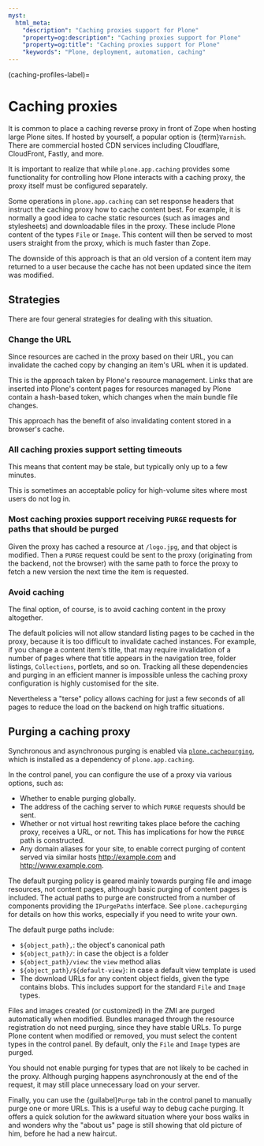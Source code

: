 ```yaml
---
myst:
  html_meta:
    "description": "Caching proxies support for Plone"
    "property=og:description": "Caching proxies support for Plone"
    "property=og:title": "Caching proxies support for Plone"
    "keywords": "Plone, deployment, automation, caching"
---
```


(caching-profiles-label)=
# Caching proxies

It is common to place a caching reverse proxy in front of Zope when hosting large Plone sites.
If hosted by yourself, a popular option is {term}`Varnish`.
There are commercial hosted CDN services including Cloudflare, CloudFront, Fastly, and more.

It is important to realize that while `plone.app.caching` provides some functionality for controlling how Plone interacts with a caching proxy, the proxy itself must be configured separately.

Some operations in `plone.app.caching` can set response headers that instruct the caching proxy how to cache content best.
For example, it is normally a good idea to cache static resources (such as images and stylesheets) and downloadable files in the proxy.
These include Plone content of the types `File` or `Image`.
This content will then be served to most users straight from the proxy, which is much faster than Zope.

The downside of this approach is that an old version of a content item may returned to a user because the cache has not been updated since the item was modified.

## Strategies

There are four general strategies for dealing with this situation.

### Change the URL

Since resources are cached in the proxy based on their URL, you can invalidate the cached copy by changing an item's URL when it is updated.

This is the approach taken by Plone's resource management.
Links that are inserted into Plone's content pages for resources managed by Plone contain a hash-based token, which changes when the main bundle file changes.

This approach has the benefit of also invalidating content stored in a browser's cache.

### All caching proxies support setting timeouts

This means that content may be stale, but typically only up to a few minutes.

This is sometimes an acceptable policy for high-volume sites where most users do not log in.

### Most caching proxies support receiving `PURGE` requests for paths that should be purged

Given the proxy has cached a resource at `/logo.jpg`, and that object is modified.
Then a `PURGE` request could be sent to the proxy (originating from the backend, not the browser) with the same path to force the proxy to fetch a new version the next time the item is requested.

### Avoid caching

The final option, of course, is to avoid caching content in the proxy altogether.

The default policies will not allow standard listing pages to be cached in the proxy, because it is too difficult to invalidate cached instances.
For example, if you change a content item's title, that may require invalidation of a number of pages where that title appears in the navigation tree, folder listings, `Collections`, portlets, and so on.
Tracking all these dependencies and purging in an efficient manner is impossible unless the caching proxy configuration is highly customised for the site.

Nevertheless a "terse" policy allows caching for just a few seconds of all pages to reduce the load on the backend on high traffic situations.


## Purging a caching proxy

Synchronous and asynchronous purging is enabled via [`plone.cachepurging`](https://pypi.org/project/plone.cachepurging), which is installed as a dependency of `plone.app.caching`.

In the control panel, you can configure the use of a proxy via various options, such as:

-   Whether to enable purging globally.
-   The address of the caching server to which `PURGE` requests should be sent.
-   Whether or not virtual host rewriting takes place before the caching proxy, receives a URL, or not.
    This has implications for how the `PURGE` path is constructed.
-   Any domain aliases for your site, to enable correct purging of content served via similar hosts http://example.com and http://www.example.com.

The default purging policy is geared mainly towards purging file and image resources, not content pages, although basic purging of content pages is included.
The actual paths to purge are constructed from a number of components providing the `IPurgePaths` interface.
See `plone.cachepurging` for details on how this works, especially if you need to write your own.

The default purge paths include:

-   `${object_path},`: the object's canonical path
-   `${object_path}/`: in case the object is a folder
-   `${object_path}/view`: the `view` method alias
-   `${object_path}/${default-view}`: in case a default view template is used
-   The download URLs for any content object fields, given the type contains blobs.
    This includes support for the standard `File` and  `Image` types.

Files and images created (or customized) in the ZMI are purged automatically when modified.
Bundles managed through the resource registration do not need purging, since they have stable URLs.
To purge Plone content when modified or removed, you must select the content types in the control panel.
By default, only the `File` and `Image` types are purged.

You should not enable purging for types that are not likely to be cached in the proxy.
Although purging happens asynchronously at the end of the request, it may still place unnecessary load on your server.

Finally, you can use the {guilabel}`Purge` tab in the control panel to manually purge one or more URLs.
This is a useful way to debug cache purging.
It offers a quick solution for the awkward situation where your boss walks in and wonders why the "about us" page is still showing that old picture of him, before he had a new haircut.
